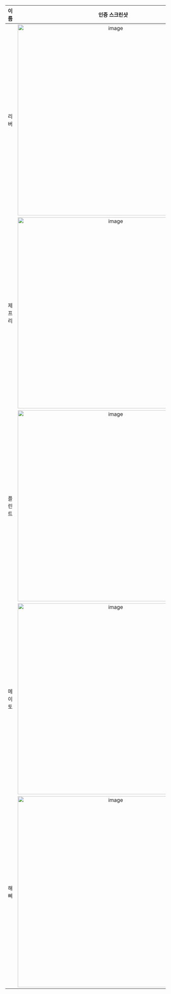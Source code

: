 | **이름** | **인증 스크린샷** |
|:--------:|:-----------------:|
| 리버   | <img width="600" alt="image" src="https://github.com/user-attachments/assets/b23eb9a7-ef4c-4144-a8b0-ed4a6e33bb1f" /> |
| 제프리 | <img width="600" alt="image" src="https://github.com/user-attachments/assets/4afc02e2-78ed-4153-90d5-7b47a28de0ab" /> |
| 플린트 | <img width="600" alt="image" src="https://github.com/user-attachments/assets/b23eb9a7-ef4c-4144-a8b0-ed4a6e33bb1f" /> |
| 메이토 | <img width="600" alt="image" src="https://github.com/user-attachments/assets/200250b2-7d0b-4c66-96c0-b66b278e8eff" />|
| 해삐 | <img width="600" alt="image" src="https://github.com/user-attachments/assets/8af9d888-8848-4cd5-80c5-72960968cec3" /> |

